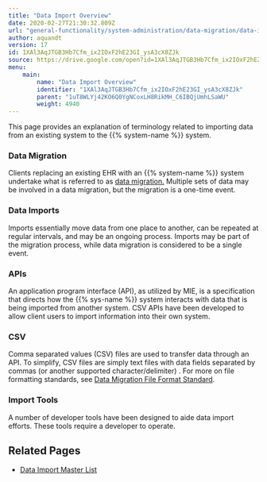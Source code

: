 ```yaml
---
title: "Data Import Overview"
date: 2020-02-27T21:30:32.809Z
url: "general-functionality/system-administration/data-migration/data-import-overview.html"
author: aquandt
version: 17
id: 1XAl3AqJTGB3Hb7Cfm_ix2IOxF2hE23GI_ysA3cX8ZJk
source: https://drive.google.com/open?id=1XAl3AqJTGB3Hb7Cfm_ix2IOxF2hE23GI_ysA3cX8ZJk
menu:
    main:
        name: "Data Import Overview"
        identifier: "1XAl3AqJTGB3Hb7Cfm_ix2IOxF2hE23GI_ysA3cX8ZJk"
        parent: "1uT8WLYj42KO6Q0YgNCoxLH8RikMH_C6IBQjUmhLSaWU"
        weight: 4940
---
```

This page provides an explanation of terminology related to importing data from an existing system to the {{% system-name %}} system.

### Data Migration

Clients replacing an existing EHR with an {{% system-name %}} system undertake what is referred to as [data migration.](data-migration-overview.html) Multiple sets of data may be involved in a data migration, but the migration is a one-time event.

### Data Imports

Imports essentially move data from one place to another, can be repeated at regular intervals, and may be an ongoing process. Imports may be part of the migration process, while data migration is considered to be a single event.

### APIs

An application program interface (API), as utilized by MIE, is a specification that directs how the {{% sys-name %}} system interacts with data that is being imported from another system. CSV APIs have been developed to allow client users to import information into their own system.

### CSV

Comma separated values (CSV) files are used to transfer data through an API. To simplify, CSV files are simply text files with data fields separated by commas (or another supported character/delimiter) . For more on file formatting standards, see [Data Migration File Format Standard](data-migration-file-format-standard.html).

### Import Tools

A number of developer tools have been designed to aide data import efforts. These tools require a developer to operate.

## Related Pages

* [Data Import Master List](data-import-master-list.html)
